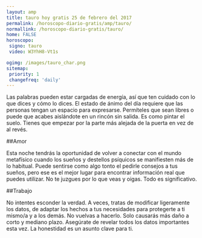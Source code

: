 ```yaml
---
layout: amp
title: tauro hoy gratis 25 de febrero del 2017 
permalink: /horoscopo-diario-gratis/amp/tauro/
normallink: /horoscopo-diario-gratis/tauro/
home: FALSE
horoscopo:
 signo: tauro
 video: W3YhH8-Vt1s

ogimg: /images/tauro_char.png
sitemap:
 priority: 1
 changefreq: 'daily'
---
```



Las palabras pueden estar cargadas de energía, así que ten cuidado con lo que dices y cómo lo dices. El estado de ánimo del día requiere que las personas tengan un espacio para expresarse. Permíteles que sean libres o puede que acabes aislándote en un rincón sin salida. Es como pintar el suelo. Tienes que empezar por la parte más alejada de la puerta en vez de al revés.

##Amor

Esta noche tendrás la oportunidad de volver a conectar con el mundo metafísico cuando los sueños y destellos psíquicos se manifiesten más de lo habitual. Puede sentirse como algo tonto el pedirle consejos a tus sueños, pero ese es el mejor lugar para encontrar información real que puedes utilizar. No te juzgues por lo que veas y oigas. Todo es significativo.

##Trabajo

No intentes esconder la verdad. A veces, tratas de modificar ligeramente los datos, de adaptar los hechos a tus necesidades para protegerte a ti mismo/a y a los demás. No vuelvas a hacerlo. Solo causarás más daño a corto y mediano plazo. Asegúrate de revelar todos los datos importantes esta vez. La honestidad es un asunto clave para ti.